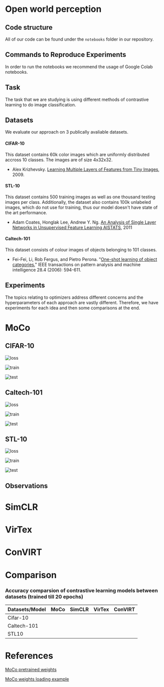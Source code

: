 # Open world perception

## Code structure

All of our code can be found under the `notebooks` folder in our repository. 

## Commands to Reproduce Experiments

In order to run the notebooks we recommend the usage of Google Colab notebooks. 

## Task

The task that we are studying is using different methods of contrastive learning to do image classification.

## Datasets

We evaluate our approach on 3 publically avaliable datasets. 

#### CIFAR-10

This dataset contains 60k color images which are uniformly distributed accross 10 classes. The images are of size 4x32x32. 
- Alex Krizhevsky. [Learning Multiple Layers of Features from Tiny Images](https://www.cs.toronto.edu/~kriz/learning-features-2009-TR.pdf), 2009.

#### STL-10

This dataset contains 500 training images as well as one thousand testing images per class. Additionally, the dataset also contains 100k unlabeled images, which do not use for training, thus our model doesn't have state of the art performance.

- Adam Coates, Honglak Lee, Andrew Y. Ng. [An Analysis of Single Layer Networks in Unsupervised Feature Learning AISTATS](https://cs.stanford.edu/~acoates/papers/coatesleeng_aistats_2011.pdf), 2011

#### Caltech-101

This dataset consists of colour images of objects belonging to 101 classes. 
- Fei-Fei, Li, Rob Fergus, and Pietro Perona. "[One-shot learning of object categories.](http://vision.stanford.edu/documents/Fei-FeiFergusPerona2006.pdf)" IEEE transactions on pattern analysis and machine intelligence 28.4 (2006): 594-611.

## Experiments

The topics relating to optimizers address different concerns and the hyperparameters of each approach are vastly different. Therefore, we have experiments for each idea and then some comparisons at the end.

# MoCo

## CIFAR-10

![loss](images/train_loss_cifar.png)

![train](images/train_acc_cifar.png)

![test](images/test_acc_cifar.png)

## Caltech-101

![loss](images/train_loss_cal.png)

![train](images/train_acc_cal.png)

![test](images/test_acc_cifar.png)

## STL-10

![loss](images/train_loss_cal.png)

![train](images/train_acc_cal.png)

![test](images/test_acc_cal.png)

## Observations

# SimCLR

# VirTex

# ConVIRT

# Comparison

### Accuracy comparsion of contrastive learning models between datasets (trained till 20 epochs) 

| Datasets/Model | MoCo | SimCLR | VirTex | ConVIRT |
|---|---|---|---|---|
| Cifar-10 |  |  |  |   | 
| Caltech-101 |  |  |  |  | 
| STL10 |  |  |  |  |  

# References

[MoCo pretrained weights](https://github.com/facebookresearch/moco)

[MoCo weights loading example](https://discuss.pytorch.org/t/how-to-load-moco-model-weights-that-are-stored-as-an-state-dict/111549/4)



